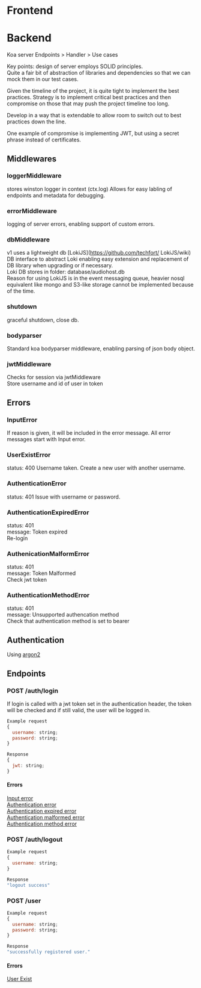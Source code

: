 # Frontend


# Backend
Koa server
Endpoints > Handler > Use cases

Key points: design of server employs SOLID principles.  
Quite a fair bit of abstraction of libraries and dependencies so that we can mock them in our test cases.  

Given the timeline of the project, it is quite tight to implement the best practices. Strategy is to implement critical best practices and then compromise on those that may push the project timeline too long.  

Develop in a way that is extendable to allow room to switch out to best practices down the line.  

One example of compromise is implementing JWT, but using a secret phrase instead of certificates.   

## Middlewares
### loggerMiddleware
stores winston logger in context (ctx.log)
Allows for easy labling of endpoints and metadata for debugging.    

### errorMiddleware  
logging of server errors, enabling support of custom errors.  

### dbMiddleware
v1 uses a lightweight db [LokiJS](https://github.com/techfort/ LokiJS/wiki)  
DB interface to abstract Loki enabling easy extension and replacement of DB library when upgrading or if necessary.   
Loki DB stores in folder: database/audiohost.db  
Reason for using LokiJS is in the event messaging queue, heavier nosql equivalent like mongo and S3-like storage cannot be implemented because of the time.  

### shutdown
graceful shutdown, close db.  

### bodyparser
Standard koa bodyparser middleware, enabling parsing of json body object.  

### jwtMiddleware
Checks for session via jwtMiddleware  
Store username and id of user in token  



## Errors
### InputError
If reason is given, it will be included in the error message. All error messages start with Input error.

### UserExistError
status: 400
Username taken. Create a new user with another username. 

### AuthenticationError
status: 401
Issue with username or password.  

### AuthenticationExpiredError
status: 401  
message: Token expired  
Re-login  

### AuthenicationMalformError 
status: 401  
message: Token Malformed  
Check jwt token  

### AuthenticationMethodError  
status: 401  
message: Unsupported authencation method  
Check that authentication method is set to bearer



## Authentication
Using [argon2](https://github.com/ranisalt/node-argon2)



## Endpoints
### POST /auth/login
If login is called with a jwt token set in the authentication header, the token will be checked and if still valid, the user will be logged in.  
```javascript
Example request
{
  username: string;
  password: string;
}

Response
{
  jwt: string;
}
```
#### Errors
[Input error](#InputError)  
[Authentication error](#AuthenticationError)  
[Authentication expired error](#AuthenticationExpiredError)  
[Authentication malformed error](#AuthenticationMalformError)  
[Authentication method error](#AuthenticationMethodError)  

### POST /auth/logout
```javascript
Example request
{
  username: string;
}

Response
"logout success"
```

### POST /user
```javascript
Example request
{
  username: string;
  password: string;
}

Response
"successfully registered user."
```
#### Errors
[User Exist](#UserExistError)

